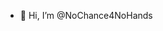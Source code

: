 - 👋 Hi, I’m @NoChance4NoHands

<!---
NoChance4NoHands/NoChance4NoHands is a ✨ special ✨ repository because its `README.md` (this file) appears on your GitHub profile.
You can click the Preview link to take a look at your changes.
--->
